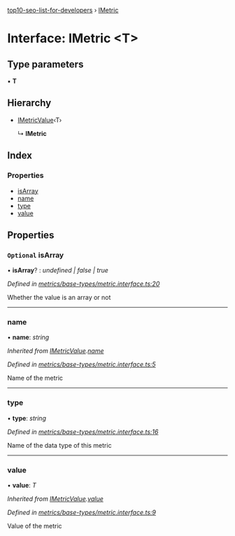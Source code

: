 [top10-seo-list-for-developers](../README.md) › [IMetric](imetric.md)

# Interface: IMetric <**T**>

## Type parameters

▪ **T**

## Hierarchy

* [IMetricValue](imetricvalue.md)‹T›

  ↳ **IMetric**

## Index

### Properties

* [isArray](imetric.md#optional-isarray)
* [name](imetric.md#name)
* [type](imetric.md#type)
* [value](imetric.md#value)

## Properties

### `Optional` isArray

• **isArray**? : *undefined | false | true*

*Defined in [metrics/base-types/metric.interface.ts:20](https://github.com/deepcrawl/top10-seo-list-for-developer/blob/38108d7/src/metrics/base-types/metric.interface.ts#L20)*

Whether the value is an array or not

___

###  name

• **name**: *string*

*Inherited from [IMetricValue](imetricvalue.md).[name](imetricvalue.md#name)*

*Defined in [metrics/base-types/metric.interface.ts:5](https://github.com/deepcrawl/top10-seo-list-for-developer/blob/38108d7/src/metrics/base-types/metric.interface.ts#L5)*

Name of the metric

___

###  type

• **type**: *string*

*Defined in [metrics/base-types/metric.interface.ts:16](https://github.com/deepcrawl/top10-seo-list-for-developer/blob/38108d7/src/metrics/base-types/metric.interface.ts#L16)*

Name of the data type of this metric

___

###  value

• **value**: *T*

*Inherited from [IMetricValue](imetricvalue.md).[value](imetricvalue.md#value)*

*Defined in [metrics/base-types/metric.interface.ts:9](https://github.com/deepcrawl/top10-seo-list-for-developer/blob/38108d7/src/metrics/base-types/metric.interface.ts#L9)*

Value of the metric
